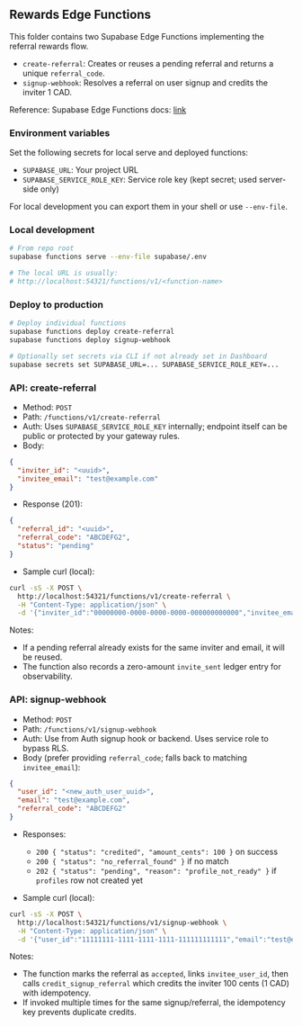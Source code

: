 ## Rewards Edge Functions

This folder contains two Supabase Edge Functions implementing the referral rewards flow.

- `create-referral`: Creates or reuses a pending referral and returns a unique `referral_code`.
- `signup-webhook`: Resolves a referral on user signup and credits the inviter 1 CAD.

Reference: Supabase Edge Functions docs: [link](https://supabase.com/docs/guides/functions)

### Environment variables

Set the following secrets for local serve and deployed functions:

- `SUPABASE_URL`: Your project URL
- `SUPABASE_SERVICE_ROLE_KEY`: Service role key (kept secret; used server-side only)

For local development you can export them in your shell or use `--env-file`.

### Local development

```bash
# From repo root
supabase functions serve --env-file supabase/.env

# The local URL is usually:
# http://localhost:54321/functions/v1/<function-name>
```

### Deploy to production

```bash
# Deploy individual functions
supabase functions deploy create-referral
supabase functions deploy signup-webhook

# Optionally set secrets via CLI if not already set in Dashboard
supabase secrets set SUPABASE_URL=... SUPABASE_SERVICE_ROLE_KEY=...
```

### API: create-referral

- Method: `POST`
- Path: `/functions/v1/create-referral`
- Auth: Uses `SUPABASE_SERVICE_ROLE_KEY` internally; endpoint itself can be public or protected by your gateway rules.
- Body:

```json
{
  "inviter_id": "<uuid>",
  "invitee_email": "test@example.com"
}
```

- Response (201):

```json
{
  "referral_id": "<uuid>",
  "referral_code": "ABCDEFG2",
  "status": "pending"
}
```

- Sample curl (local):

```bash
curl -sS -X POST \
  http://localhost:54321/functions/v1/create-referral \
  -H "Content-Type: application/json" \
  -d '{"inviter_id":"00000000-0000-0000-0000-000000000000","invitee_email":"test@example.com"}'
```

Notes:

- If a pending referral already exists for the same inviter and email, it will be reused.
- The function also records a zero-amount `invite_sent` ledger entry for observability.

### API: signup-webhook

- Method: `POST`
- Path: `/functions/v1/signup-webhook`
- Auth: Use from Auth signup hook or backend. Uses service role to bypass RLS.
- Body (prefer providing `referral_code`; falls back to matching `invitee_email`):

```json
{
  "user_id": "<new_auth_user_uuid>",
  "email": "test@example.com",
  "referral_code": "ABCDEFG2"
}
```

- Responses:

  - `200 { "status": "credited", "amount_cents": 100 }` on success
  - `200 { "status": "no_referral_found" }` if no match
  - `202 { "status": "pending", "reason": "profile_not_ready" }` if `profiles` row not created yet

- Sample curl (local):

```bash
curl -sS -X POST \
  http://localhost:54321/functions/v1/signup-webhook \
  -H "Content-Type: application/json" \
  -d '{"user_id":"11111111-1111-1111-1111-111111111111","email":"test@example.com","referral_code":"ABCDEFG2"}'
```

Notes:

- The function marks the referral as `accepted`, links `invitee_user_id`, then calls `credit_signup_referral` which credits the inviter 100 cents (1 CAD) with idempotency.
- If invoked multiple times for the same signup/referral, the idempotency key prevents duplicate credits.

